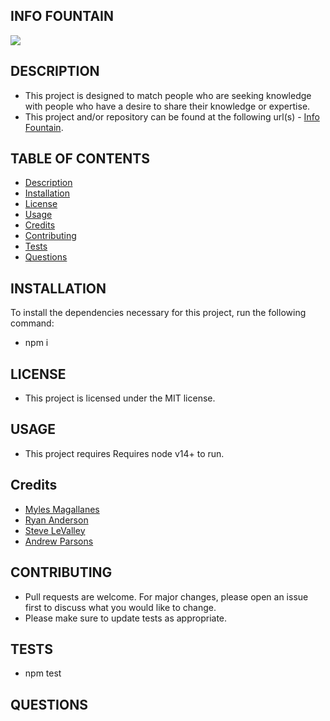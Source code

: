 
## INFO FOUNTAIN
![](https://img.shields.io/badge/License-MIT-yellow.svg)
## DESCRIPTION
 - This project is designed to match people who are seeking knowledge with people who have a desire to share their knowledge or expertise.
 - This project and/or repository can be found at the following url(s) - [Info Fountain](https://sjlevalley.github.io/InfoFountain/).
## TABLE OF CONTENTS
* [Description](#description)
* [Installation](#Installation)
* [License](#License)
* [Usage](#Usage)
* [Credits](#Credits)
* [Contributing](#Contributing)
* [Tests](#Tests)
* [Questions](#Questions)
## INSTALLATION 
  To install the dependencies necessary for this project, run the following command:
 - npm i
## LICENSE
  - This project is licensed under the MIT license.
## USAGE
  - This project requires Requires node v14+ to run.
## Credits
- [Myles Magallanes](https://github.com/myles502)
- [Ryan Anderson](https://github.com/ryansswell)
- [Steve LeValley](https://github.com/sjlevalley)
- [Andrew Parsons](https://github.com/tvnames)
## CONTRIBUTING
 - Pull requests are welcome. For major changes, please open an issue first to discuss what you would like to change.
 - Please make sure to update tests as appropriate.
## TESTS
 - npm test
## QUESTIONS

